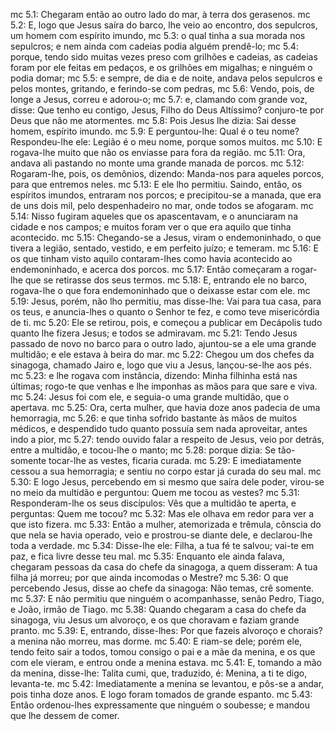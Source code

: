 mc 5.1: Chegaram então ao outro lado do mar, à terra dos gerasenos.
mc 5.2: E, logo que Jesus saíra do barco, lhe veio ao encontro, dos sepulcros, um homem com espírito imundo,
mc 5.3: o qual tinha a sua morada nos sepulcros; e nem ainda com cadeias podia alguém prendê-lo;
mc 5.4: porque, tendo sido muitas vezes preso com grilhões e cadeias, as cadeias foram por ele feitas em pedaços, e os grilhões em migalhas; e ninguém o podia domar;
mc 5.5: e sempre, de dia e de noite, andava pelos sepulcros e pelos montes, gritando, e ferindo-se com pedras,
mc 5.6: Vendo, pois, de longe a Jesus, correu e adorou-o;
mc 5.7: e, clamando com grande voz, disse: Que tenho eu contigo, Jesus, Filho do Deus Altíssimo? conjuro-te por Deus que não me atormentes.
mc 5.8: Pois Jesus lhe dizia: Sai desse homem, espírito imundo.
mc 5.9: E perguntou-lhe: Qual é o teu nome? Respondeu-lhe ele: Legião é o meu nome, porque somos muitos.
mc 5.10: E rogava-lhe muito que não os enviasse para fora da região.
mc 5.11: Ora, andava ali pastando no monte uma grande manada de porcos.
mc 5.12: Rogaram-lhe, pois, os demônios, dizendo: Manda-nos para aqueles porcos, para que entremos neles.
mc 5.13: E ele lho permitiu. Saindo, então, os espíritos imundos, entraram nos porcos; e precipitou-se a manada, que era de uns dois mil, pelo despenhadeiro no mar, onde todos se afogaram.
mc 5.14: Nisso fugiram aqueles que os apascentavam, e o anunciaram na cidade e nos campos; e muitos foram ver o que era aquilo que tinha acontecido.
mc 5.15: Chegando-se a Jesus, viram o endemoninhado, o que tivera a legião, sentado, vestido, e em perfeito juízo; e temeram.
mc 5.16: E os que tinham visto aquilo contaram-lhes como havia acontecido ao endemoninhado, e acerca dos porcos.
mc 5.17: Então começaram a rogar-lhe que se retirasse dos seus termos.
mc 5.18: E, entrando ele no barco, rogava-lhe o que fora endemoninhado que o deixasse estar com ele.
mc 5.19: Jesus, porém, não lho permitiu, mas disse-lhe: Vai para tua casa, para os teus, e anuncia-lhes o quanto o Senhor te fez, e como teve misericórdia de ti.
mc 5.20: Ele se retirou, pois, e começou a publicar em Decápolis tudo quanto lhe fizera Jesus; e todos se admiravam.
mc 5.21: Tendo Jesus passado de novo no barco para o outro lado, ajuntou-se a ele uma grande multidão; e ele estava à beira do mar.
mc 5.22: Chegou um dos chefes da sinagoga, chamado Jairo e, logo que viu a Jesus, lançou-se-lhe aos pés.
mc 5.23: e lhe rogava com instância, dizendo: Minha filhinha está nas últimas; rogo-te que venhas e lhe imponhas as mãos para que sare e viva.
mc 5.24: Jesus foi com ele, e seguia-o uma grande multidão, que o apertava.
mc 5.25: Ora, certa mulher, que havia doze anos padecia de uma hemorragia,
mc 5.26: e que tinha sofrido bastante às mãos de muitos médicos, e despendido tudo quanto possuía sem nada aproveitar, antes indo a pior,
mc 5.27: tendo ouvido falar a respeito de Jesus, veio por detrás, entre a multidão, e tocou-lhe o manto;
mc 5.28: porque dizia: Se tão-somente tocar-lhe as vestes, ficaria curada.
mc 5.29: E imediatamente cessou a sua hemorragia; e sentiu no corpo estar já curada do seu mal.
mc 5.30: E logo Jesus, percebendo em si mesmo que saíra dele poder, virou-se no meio da multidão e perguntou: Quem me tocou as vestes?
mc 5.31: Responderam-lhe os seus discípulos: Vês que a multidão te aperta, e perguntas: Quem me tocou?
mc 5.32: Mas ele olhava em redor para ver a que isto fizera.
mc 5.33: Então a mulher, atemorizada e trêmula, cônscia do que nela se havia operado, veio e prostrou-se diante dele, e declarou-lhe toda a verdade.
mc 5.34: Disse-lhe ele: Filha, a tua fé te salvou; vai-te em paz, e fica livre desse teu mal.
mc 5.35: Enquanto ele ainda falava, chegaram pessoas da casa do chefe da sinagoga, a quem disseram: A tua filha já morreu; por que ainda incomodas o Mestre?
mc 5.36: O que percebendo Jesus, disse ao chefe da sinagoga: Não temas, crê somente.
mc 5.37: E não permitiu que ninguém o acompanhasse, senão Pedro, Tiago, e João, irmão de Tiago.
mc 5.38: Quando chegaram a casa do chefe da sinagoga, viu Jesus um alvoroço, e os que choravam e faziam grande pranto.
mc 5.39: E, entrando, disse-lhes: Por que fazeis alvoroço e chorais? a menina não morreu, mas dorme.
mc 5.40: E riam-se dele; porém ele, tendo feito sair a todos, tomou consigo o pai e a mãe da menina, e os que com ele vieram, e entrou onde a menina estava.
mc 5.41: E, tomando a mão da menina, disse-lhe: Talita cumi, que, traduzido, é: Menina, a ti te digo, levanta-te.
mc 5.42: Imediatamente a menina se levantou, e pôs-se a andar, pois tinha doze anos. E logo foram tomados de grande espanto.
mc 5.43: Então ordenou-lhes expressamente que ninguém o soubesse; e mandou que lhe dessem de comer.
